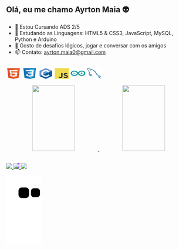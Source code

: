 ## Olá, eu me chamo Ayrton Maia 👽

- 🔭 Estou Cursando ADS 2/5
- 🌱 Estudando as Linguagens: HTML5 & CSS3, JavaScript, MySQL, Python e Arduino
- 🔮 Gosto de desafios lógicos, jogar e conversar com os amigos
- 📫 Contato: ayrton.maia0@gmail.com


<!--icones-->
<h2 dir="auto"></h2>
<div style="display: inline_block">
  <img align="center" alt="Ayrton-HTML" height="30" width="40" src="https://raw.githubusercontent.com/devicons/devicon/master/icons/html5/html5-original.svg">
  <img align="center" alt="Ayrton-CSS" height="30" width="40" src="https://raw.githubusercontent.com/devicons/devicon/master/icons/css3/css3-original.svg">
  <img align="center" alt="Ayrton-C" height="30" width="40" src="https://raw.githubusercontent.com/devicons/devicon/master/icons/c/c-original.svg">
  <img align="center" alt="Ayrton-JS" height="30" width="40" src="https://raw.githubusercontent.com/devicons/devicon/master/icons/javascript/javascript-original.svg">
  <img align="center" alt="Ayrton-ARDUINO" height="30" width="40" src="https://raw.githubusercontent.com/devicons/devicon/master/icons/arduino/arduino-original.svg">
  <img align="center" alt="Ayrton-MYSQL" height="30" width="40" src="https://raw.githubusercontent.com/devicons/devicon/master/icons/mysql/mysql-original.svg">
</div>


<!--informacoes-->
<br>
<div align="center" dri="auto">
<a href="https://github.com/AyrtonMaia0">
  <img height="180em" width="48%" src="https://github-readme-stats.vercel.app/api/top-langs/?username=AyrtonMaia0&layout=compact&langs_count=7&theme=aura" style="max-width: 100%;"/>
  <img height="180em" width="48%" src="https://github-readme-stats.vercel.app/api?username=AyrtonMaia0&show_icons=true&theme=aura&include_all_commits=true&count_private=true" style="max-width: 100%;"/>

  
</a>
</div>
<rect xmlns="http://www.w3.org/2000/svg" data-testid="card-bg" x="0.5" y="0.5" rx="4.5" height="99%" stroke="#e4e2e2" width="494" fill="#141321" stroke-opacity="1"/>


<h2 dir="auto"></h2>
  
<!--button-->
<div target="_blank"> 
  <a href="https://www.youtube.com/channel/UC31UJAoOQzg7-bK7a_HF8fg/featured" target="_blank">
    <img src="https://img.shields.io/badge/YouTube-FF0000?style=for-the-badge&logo=youtube&logoColor=white" target="_blank">
  </a>
  
  <a href="https://www.instagram.com/i_cafe.maia/" target="_blank">
    <img src="https://img.shields.io/badge/-Instagram-%23E4405F?style=for-the-badge&logo=instagram&logoColor=white" style="background-color: #9933FF;" target="_blank">
  </a>
  
  <a href="https://www.linkedin.com/in/ayrton-maia-404489228/" target="_blank">
    <img src="https://img.shields.io/badge/-LinkedIn-%230077B5?style=for-the-badge&logo=linkedin&logoColor=white" target="_blank">
  </a> 
</div>  
  
  ![Snake animation](https://github.com/AyrtonMaia0/AyrtonMaia0/blob/output/github-contribution-grid-snake.svg)

